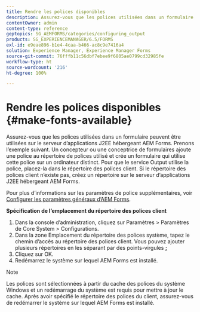 ```yaml
---
title: Rendre les polices disponibles
description: Assurez-vous que les polices utilisées dans un formulaire peuvent être utilisées sur le serveur d’applications J2EE hébergeant AEM Forms.
contentOwner: admin
content-type: reference
geptopics: SG_AEMFORMS/categories/configuring_output
products: SG_EXPERIENCEMANAGER/6.5/FORMS
exl-id: e9eae896-b1e4-4caa-b466-ac8c9e7416a4
solution: Experience Manager, Experience Manager Forms
source-git-commit: 76fffb11c56dbf7ebee9f6805ae0799cd32985fe
workflow-type: ht
source-wordcount: '216'
ht-degree: 100%

---
```


# Rendre les polices disponibles {#make-fonts-available}

Assurez-vous que les polices utilisées dans un formulaire peuvent être utilisées sur le serveur d’applications J2EE hébergeant AEM Forms. Prenons l’exemple suivant. Un concepteur ou une conceptrice de formulaires ajoute une police au répertoire de polices utilisé et crée un formulaire qui utilise cette police sur un ordinateur distinct. Pour que le service Output utilise la police, placez-la dans le répertoire des polices client. Si le répertoire des polices client n’existe pas, créez un répertoire sur le serveur d’applications J2EE hébergeant AEM Forms.

Pour plus d’informations sur les paramètres de police supplémentaires, voir [Configurer les paramètres généraux d’AEM Forms](/help/forms/using/admin-help/configure-general-aem-forms-settings.md#configure-general-aem-forms-settings).

**Spécification de l’emplacement du répertoire des polices client**

1. Dans la console d’administration, cliquez sur Paramètres > Paramètres de Core System > Configurations.
1. Dans la zone Emplacement du répertoire des polices système, tapez le chemin d’accès au répertoire des polices client. Vous pouvez ajouter plusieurs répertoires en les séparant par des points-virgules **;**
1. Cliquez sur OK.
1. Redémarrez le système sur lequel AEM Forms est installé.

>[!NOTE]
>
>Les polices sont sélectionnées à partir du cache des polices du système Windows et un redémarrage du système est requis pour mettre à jour le cache. Après avoir spécifié le répertoire des polices du client, assurez-vous de redémarrer le système sur lequel AEM Forms est installé.
